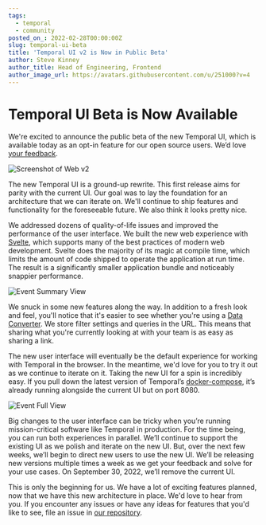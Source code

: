 ```yaml
---
tags:
  - temporal
  - community
posted_on_: 2022-02-28T00:00:00Z
slug: temporal-ui-beta
title: 'Temporal UI v2 is Now in Public Beta'
author: Steve Kinney
author_title: Head of Engineering, Frontend
author_image_url: https://avatars.githubusercontent.com/u/251000?v=4
---
```


# Temporal UI Beta is Now Available

We're excited to announce the public beta of the new Temporal UI, which is available today as an opt-in feature for our open source users. We’d love [your feedback](https://github.com/temporalio/ui/issues).

![Screenshot of Web v2](https://user-images.githubusercontent.com/251000/159999018-d82dfe25-394b-4332-b6e8-a4fedeceec34.pn)

The new Temporal UI is a ground-up rewrite. This first release aims for parity with the current UI. Our goal was to lay the foundation for an architecture that we can iterate on. We'll continue to ship features and functionality for the foreseeable future. We also think it looks pretty nice.

We addressed dozens of quality-of-life issues and improved the performance of the user interface. We built the new web experience with [Svelte](https://svelte.dev/), which supports many of the best practices of modern web development. Svelte does the majority of its magic at compile time, which limits the amount of code shipped to operate the application at run time. The result is a significantly smaller application bundle and noticeably snappier performance.

![Event Summary View](https://user-images.githubusercontent.com/251000/160000073-fcc79ef6-4be3-4f4a-98c8-2831007a26f6.png)

We snuck in some new features along the way. In addition to a fresh look and feel, you'll notice that it's easier to see whether you're using a [Data Converter](https://docs.temporal.io/docs/concepts/what-is-a-data-converter/). We store filter settings and queries in the URL. This means that sharing what you're currently looking at with your team is as easy as sharing a link.

The new user interface will eventually be the default experience for working with Temporal in the browser. In the meantime, we'd love for you to try it out as we continue to iterate on it. Taking the new UI for a spin is incredibly easy. If you pull down the latest version of Temporal’s [docker-compose](https://github.com/temporalio/docker-compose), it’s already running alongside the current UI but on port 8080.

![Event Full View](https://user-images.githubusercontent.com/251000/160000081-77f1b8b8-2c60-44b4-ab41-7461bcf9b558.png)

Big changes to the user interface can be tricky when you’re running mission-critical software like Temporal in production. For the time being, you can run both experiences in parallel. We’ll continue to support the existing UI as we polish and iterate on the new UI. But, over the next few weeks, we’ll begin to direct new users to use the new UI. We’ll be releasing new versions multiple times a week as we get your feedback and solve for your use cases. On September 30, 2022, we’ll remove the current UI.

This is only the beginning for us. We have a lot of exciting features planned, now that we have this new architecture in place. We'd love to hear from you. If you encounter any issues or have any ideas for features that you'd like to see, file an issue in [our repository](https://github.com/temporalio/ui).
